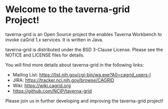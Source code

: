 Welcome to the taverna-grid Project!
=====================================

taverna-grid is an Open Source project the enables Taverna Workbench to invoke caGrid 1.x services. It is written in Java.

taverna-grid is distributed under the BSD 3-Clause License. Please see the NOTICE and LICENSE files for details.

You will find more details about taverna-grid in the following links:

*  Mailing List: https://list.nih.gov/cgi-bin/wa.exe?A0=cagrid_users-l
*  JIRA: https://tracker.nci.nih.gov/browse/CAGRID
*  Wiki: https://wiki.cagrid.org
*  https://github.com/NCIP/taverna-grid

Please join us in further developing and improving the taverna-grid project!
